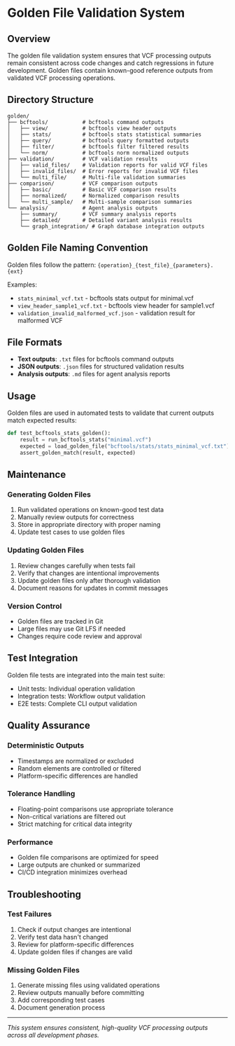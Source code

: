 # Golden File Validation System

## Overview

The golden file validation system ensures that VCF processing outputs remain consistent across code changes and catch regressions in future development. Golden files contain known-good reference outputs from validated VCF processing operations.

## Directory Structure

```
golden/
├── bcftools/           # bcftools command outputs
│   ├── view/           # bcftools view header outputs
│   ├── stats/          # bcftools stats statistical summaries
│   ├── query/          # bcftools query formatted outputs
│   ├── filter/         # bcftools filter filtered results
│   └── norm/           # bcftools norm normalized outputs
├── validation/         # VCF validation results
│   ├── valid_files/    # Validation reports for valid VCF files
│   ├── invalid_files/  # Error reports for invalid VCF files
│   └── multi_file/     # Multi-file validation summaries
├── comparison/         # VCF comparison outputs
│   ├── basic/          # Basic VCF comparison results
│   ├── normalized/     # Normalized comparison results
│   └── multi_sample/   # Multi-sample comparison summaries
└── analysis/           # Agent analysis outputs
    ├── summary/        # VCF summary analysis reports
    ├── detailed/       # Detailed variant analysis results
    └── graph_integration/ # Graph database integration outputs
```

## Golden File Naming Convention

Golden files follow the pattern: `{operation}_{test_file}_{parameters}.{ext}`

Examples:
- `stats_minimal_vcf.txt` - bcftools stats output for minimal.vcf
- `view_header_sample1_vcf.txt` - bcftools view header for sample1.vcf
- `validation_invalid_malformed_vcf.json` - validation result for malformed VCF

## File Formats

- **Text outputs**: `.txt` files for bcftools command outputs
- **JSON outputs**: `.json` files for structured validation results
- **Analysis outputs**: `.md` files for agent analysis reports

## Usage

Golden files are used in automated tests to validate that current outputs match expected results:

```python
def test_bcftools_stats_golden():
    result = run_bcftools_stats("minimal.vcf")
    expected = load_golden_file("bcftools/stats/stats_minimal_vcf.txt")
    assert_golden_match(result, expected)
```

## Maintenance

### Generating Golden Files
1. Run validated operations on known-good test data
2. Manually review outputs for correctness
3. Store in appropriate directory with proper naming
4. Update test cases to use golden files

### Updating Golden Files
1. Review changes carefully when tests fail
2. Verify that changes are intentional improvements
3. Update golden files only after thorough validation
4. Document reasons for updates in commit messages

### Version Control
- Golden files are tracked in Git
- Large files may use Git LFS if needed
- Changes require code review and approval

## Test Integration

Golden file tests are integrated into the main test suite:
- Unit tests: Individual operation validation
- Integration tests: Workflow output validation
- E2E tests: Complete CLI output validation

## Quality Assurance

### Deterministic Outputs
- Timestamps are normalized or excluded
- Random elements are controlled or filtered
- Platform-specific differences are handled

### Tolerance Handling
- Floating-point comparisons use appropriate tolerance
- Non-critical variations are filtered out
- Strict matching for critical data integrity

### Performance
- Golden file comparisons are optimized for speed
- Large outputs are chunked or summarized
- CI/CD integration minimizes overhead

## Troubleshooting

### Test Failures
1. Check if output changes are intentional
2. Verify test data hasn't changed
3. Review for platform-specific differences
4. Update golden files if changes are valid

### Missing Golden Files
1. Generate missing files using validated operations
2. Review outputs manually before committing
3. Add corresponding test cases
4. Document generation process

---

*This system ensures consistent, high-quality VCF processing outputs across all development phases.* 